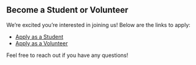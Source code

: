 ## Become a Student or Volunteer

We’re excited you’re interested in joining us! Below are the links to apply:

- [Apply as a Student](#) <!-- replace with actual link -->
- [Apply as a Volunteer](#) <!-- replace with actual link -->

Feel free to reach out if you have any questions!
